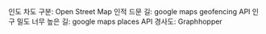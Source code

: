 인도 차도 구분: Open Street Map
인적 드문 길: google maps geofencing API
인구 밀도 너무 높은 길: google maps places API
경사도: Graphhopper
